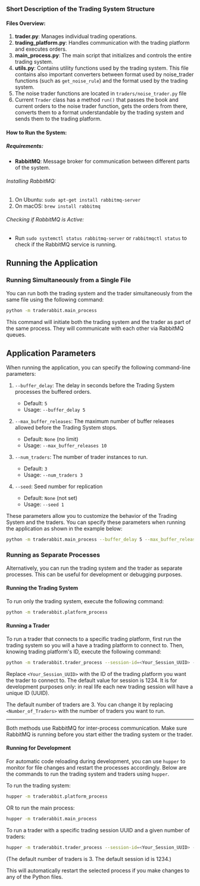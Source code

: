 

### Short Description of the Trading System Structure

#### Files Overview:
1. **trader.py**: Manages individual trading operations.
2. **trading_platform.py**: Handles communication with the trading platform and executes orders.
3. **main_process.py**: The main script that initializes and controls the entire trading system.
4. **utils.py**: Contains utility functions used by the trading system. This file contains also important
converters between format used by noise_trader functions (such as `get_noise_rule`) and the format used by the trading system.
5. The noise trader functions are located in `traders/noise_trader.py` file
6. Current `Trader` class has a method `run()` that passes the book and current orders to the noise trader function,
gets the orders from there, converts them to a format understandable by the trading system and sends them to the trading platform.


#### How to Run the System:

##### Requirements:
- **RabbitMQ**: Message broker for communication between different parts of the system.

###### Installing RabbitMQ:
1. On Ubuntu: `sudo apt-get install rabbitmq-server`
2. On macOS: `brew install rabbitmq`

###### Checking if RabbitMQ is Active:
- Run `sudo systemctl status rabbitmq-server` or `rabbitmqctl status` to check if the RabbitMQ service is running.


## Running the Application

### Running Simultaneously from a Single File

You can run both the trading system and the trader simultaneously from the same file using the following command:

```bash
python -m traderabbit.main_process
```

This command will initiate both the trading system and the trader as part of the same process. They will communicate with each other via RabbitMQ queues.


## Application Parameters

When running the application, you can specify the following command-line parameters:

1. `--buffer_delay`: The delay in seconds before the Trading System processes the buffered orders. 
   - Default: `5`
   - Usage: `--buffer_delay 5`

2. `--max_buffer_releases`: The maximum number of buffer releases allowed before the Trading System stops. 
   - Default: `None` (no limit)
   - Usage: `--max_buffer_releases 10`

3. `--num_traders`: The number of trader instances to run. 
   - Default: `3`
   - Usage: `--num_traders 3`

4. `--seed`: Seed number for replication
   - Default: `None` (not set)
   - Usage: `--seed 1`

These parameters allow you to customize the behavior of the Trading System and the traders. You can specify these parameters when running the application as shown in the example below:

```bash
python -m traderabbit.main_process --buffer_delay 5 --max_buffer_releases 10 --num_traders 3 --seed 1
```


### Running as Separate Processes

Alternatively, you can run the trading system and the trader as separate processes. This can be useful for development or debugging purposes.

#### Running the Trading System

To run only the trading system, execute the following command:

```bash
python -m traderabbit.platform_process
```

#### Running a Trader

To run a trader that connects to a specific trading platform, first run the trading system so you will 
a have a trading platform to connect to. Then, knowing trading platform's ID,
execute the following command:

```bash
python -m traderabbit.trader_process --session-id=<Your_Session_UUID> --num-traders=<Number_of_Traders>
```

Replace `<Your_Session_UUID>` with the ID of the trading platform you want the trader to connect to.
The default value for session is 1234. It is for development purposes only: in real life each
new trading session will have a unique ID (UUID).

The default number of traders are 3. You can change it by replacing `<Number_of_Traders>` with the number of traders you want to run.


---

Both methods use RabbitMQ for inter-process communication. Make sure RabbitMQ is running before you start either the trading system or the trader.


#### Running for Development

For automatic code reloading during development, you can use `hupper` to monitor for file changes and restart the processes accordingly. Below are the commands to run the trading system and traders using `hupper`.

To run the trading system:
```bash
hupper -m traderabbit.platform_process
```

OR to run the main process:
```bash
hupper -m traderabbit.main_process
```

To run a trader with a specific trading session UUID and a given number of traders:
```bash
hupper -m traderabbit.trader_process --session-id=<Your_Session_UUID> --num-traders=<Number_of_Traders>
```

(The default number of traders is 3. The default session id is 1234.)


This will automatically restart the selected process if you make changes to any of the Python files.
